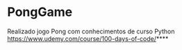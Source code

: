 # PongGame
Realizado jogo Pong com conhecimentos de curso Python
https://www.udemy.com/course/100-days-of-code/****
